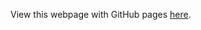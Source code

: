 View this webpage with GitHub pages [here](https://emnharris.github.io/FreeCodeCampChallenges/responsive-web-design/tribute-page/UKLG.html).
